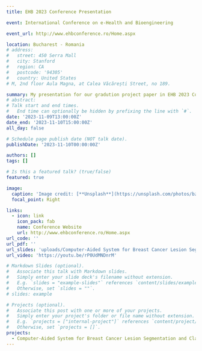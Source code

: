 ```yaml
---
title: EHB 2023 Conference Presentation 

event: International Conference on e-Health and Bioengineering

event_url: http://www.ehbconference.ro/Home.aspx

location: Bucharest - Romania
# address:
#   street: 450 Serra Mall
#   city: Stanford
#   region: CA
#   postcode: '94305'
#   country: United States
# M, 2nd floor Aula Magna, at Calea Văcărești Street, no 189.

summary: My presentation for our gradution project paper in EHB 2023 Conference.
# abstract: 
# Talk start and end times.
#   End time can optionally be hidden by prefixing the line with `#`.
date: '2023-11-09T13:00:00Z'
date_end: '2023-11-10T15:00:00Z'
all_day: false

# Schedule page publish date (NOT talk date).
publishDate: '2023-11-10T00:00:00Z'

authors: []
tags: []

# Is this a featured talk? (true/false)
featured: true

image:
  caption: 'Image credit: [**Unsplash**](https://unsplash.com/photos/bzdhc5b3Bxs)'
  focal_point: Right

links:
  - icon: link
    icon_pack: fab
    name: Conference Website
    url: http://www.ehbconference.ro/Home.aspx
url_code: ''
url_pdf: ''
url_slides: 'uploads/Computer-Aided System for Breast Cancer Lesion Segmentation and Classification Using Ultrasound Images, Presentation.pdf'
url_video: 'https://youtu.be/rP0UdMNDnrM'

# Markdown Slides (optional).
#   Associate this talk with Markdown slides.
#   Simply enter your slide deck's filename without extension.
#   E.g. `slides = "example-slides"` references `content/slides/example-slides.md`.
#   Otherwise, set `slides = ""`.
# slides: example

# Projects (optional).
#   Associate this post with one or more of your projects.
#   Simply enter your project's folder or file name without extension.
#   E.g. `projects = ["internal-project"]` references `content/project/deep-learning/index.md`.
#   Otherwise, set `projects = []`.
projects:
  - Computer-Aided System for Breast Cancer Lesion Segmentation and Classification Using Ultrasound Images
---
```

<!-- 
{{% callout note %}}
Click on the **Slides** button above to view the built-in slides feature.
{{% /callout %}}

Slides can be added in a few ways:

- **Create** slides using Wowchemy's [_Slides_](https://wowchemy.com/docs/managing-content/#create-slides) feature and link using `slides` parameter in the front matter of the talk file
- **Upload** an existing slide deck to `static/` and link using `url_slides` parameter in the front matter of the talk file
- **Embed** your slides (e.g. Google Slides) or presentation video on this page using [shortcodes](https://wowchemy.com/docs/writing-markdown-latex/).

Further event details, including [page elements](https://wowchemy.com/docs/writing-markdown-latex/) such as image galleries, can be added to the body of this page. -->
